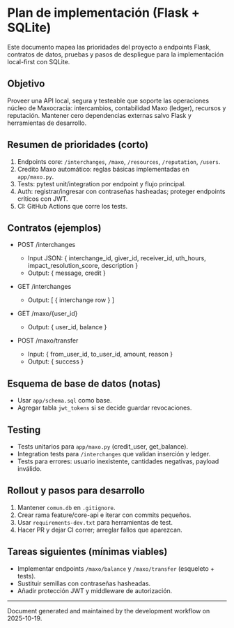 # Plan de implementación (Flask + SQLite)

Este documento mapea las prioridades del proyecto a endpoints Flask, contratos de datos, pruebas y pasos de despliegue para la implementación local-first con SQLite.

## Objetivo

Proveer una API local, segura y testeable que soporte las operaciones núcleo de Maxocracia: intercambios, contabilidad Maxo (ledger), recursos y reputación. Mantener cero dependencias externas salvo Flask y herramientas de desarrollo.

## Resumen de prioridades (corto)

1. Endpoints core: `/interchanges`, `/maxo`, `/resources`, `/reputation`, `/users`.
2. Credito Maxo automático: reglas básicas implementadas en `app/maxo.py`.
3. Tests: pytest unit/integration por endpoint y flujo principal.
4. Auth: registrar/ingresar con contraseñas hasheadas; proteger endpoints críticos con JWT.
5. CI: GitHub Actions que corre los tests.

## Contratos (ejemplos)

- POST /interchanges

  - Input JSON: { interchange_id, giver_id, receiver_id, uth_hours, impact_resolution_score, description }
  - Output: { message, credit }

- GET /interchanges

  - Output: [ { interchange row } ]

- GET /maxo/{user_id}

  - Output: { user_id, balance }

- POST /maxo/transfer
  - Input: { from_user_id, to_user_id, amount, reason }
  - Output: { success }

## Esquema de base de datos (notas)

- Usar `app/schema.sql` como base.
- Agregar tabla `jwt_tokens` si se decide guardar revocaciones.

## Testing

- Tests unitarios para `app/maxo.py` (credit_user, get_balance).
- Integration tests para `/interchanges` que validan inserción y ledger.
- Tests para errores: usuario inexistente, cantidades negativas, payload inválido.

## Rollout y pasos para desarrollo

1. Mantener `comun.db` en `.gitignore`.
2. Crear rama feature/core-api e iterar con commits pequeños.
3. Usar `requirements-dev.txt` para herramientas de test.
4. Hacer PR y dejar CI correr; arreglar fallos que aparezcan.

## Tareas siguientes (mínimas viables)

- Implementar endpoints `/maxo/balance` y `/maxo/transfer` (esqueleto + tests).
- Sustituir semillas con contraseñas hasheadas.
- Añadir protección JWT y middleware de autorización.

---

Document generated and maintained by the development workflow on 2025-10-19.
